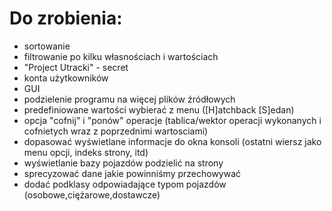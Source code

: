 # Do zrobienia:
* sortowanie
* filtrowanie po kilku własnościach i wartościach
* "Project Utracki" - secret
* konta użytkowników
* GUI
* podzielenie programu na więcej plików źródłowych
* predefiniowane wartości wybierać z menu ([H]atchback [S]edan)
* opcja "cofnij" i "ponów" operacje (tablica/wektor operacji wykonanych i cofnietych wraz z poprzednimi wartosciami)
* dopasować wyświetlane informacje do okna konsoli (ostatni wiersz jako menu opcji, indeks strony, itd)
* wyświetlanie bazy pojazdów podzielić na strony
* sprecyzować dane jakie powinniśmy przechowywać
* dodać podklasy odpowiadające typom pojazdów (osobowe,ciężarowe,dostawcze)
